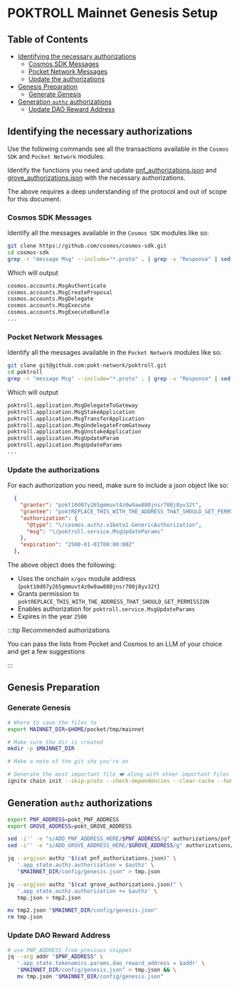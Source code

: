 # POKTROLL Mainnet Genesis Setup <!-- omit in toc -->

## Table of Contents <!-- omit in toc -->

- [Identifying the necessary authorizations](#identifying-the-necessary-authorizations)
  - [Cosmos SDK Messages](#cosmos-sdk-messages)
  - [Pocket Network Messages](#pocket-network-messages)
  - [Update the authorizations](#update-the-authorizations)
- [Genesis Preparation](#genesis-preparation)
  - [Generate Genesis](#generate-genesis)
- [Generation `authz` authorizations](#generation-authz-authorizations)
  - [Update DAO Reward Address](#update-dao-reward-address)

## Identifying the necessary authorizations

Use the following commands see all the transactions available in the `Cosmos SDK` and `Pocket Network` modules.

Identify the functions you need and update [pnf_authorizations.json](./pnf_authorizations.json) and [grove_authorizations.json](./grove_authorizations.json) with the necessary authorizations.

The above requires a deep understanding of the protocol and out of scope for this document.

### Cosmos SDK Messages

Identify all the messages available in the `Cosmos SDK` modules like so:

```bash
git clone https://github.com/cosmos/cosmos-sdk.git
cd cosmos-sdk
grep -r "message Msg" --include="*.proto" . | grep -v "Response" | sed -E 's/.*\/cosmos\/([^\/]+)\/[^:]+:message (Msg[^{]+).*/cosmos.\1.\2/' | sed 's/ {//' | grep "^cosmos\." | sort
```

Which will output

```bash
cosmos.accounts.MsgAuthenticate
cosmos.accounts.MsgCreateProposal
cosmos.accounts.MsgDelegate
cosmos.accounts.MsgExecute
cosmos.accounts.MsgExecuteBundle
...
```

### Pocket Network Messages

Identify all the messages available in the `Pocket Network` modules like so:

```bash
git clone git@github.com:pokt-network/poktroll.git
cd poktroll
grep -r "message Msg" --include="*.proto" . | grep -v "Response" | sed -E 's/.*\/poktroll\/([^\/]+)\/tx\.proto:message (Msg[^{]+).*/poktroll.\1.\2/' | sed 's/ {//' | grep "^poktroll\." | sort
```

Which will output

```bash
poktroll.application.MsgDelegateToGateway
poktroll.application.MsgStakeApplication
poktroll.application.MsgTransferApplication
poktroll.application.MsgUndelegateFromGateway
poktroll.application.MsgUnstakeApplication
poktroll.application.MsgUpdateParam
poktroll.application.MsgUpdateParams
...
```

### Update the authorizations

For each authorization you need, make sure to include a json object like so:

```json
  {
    "granter": "pokt10d07y265gmmuvt4z0w9aw880jnsr700j8yv32t",
    "grantee": "poktREPLACE_THIS_WITH_THE_ADDRESS_THAT_SHOULD_GET_PERMISSION",
    "authorization": {
      "@type": "\/cosmos.authz.v1beta1.GenericAuthorization",
      "msg": "\/poktroll.service.MsgUpdateParams"
    },
    "expiration": "2500-01-01T00:00:00Z"
  },
```

The above object does the following:

- Uses the onchain `x/gov` module address (`pokt10d07y265gmmuvt4z0w9aw880jnsr700j8yv32t`)
- Grants permission to `poktREPLACE_THIS_WITH_THE_ADDRESS_THAT_SHOULD_GET_PERMISSION`
- Enables authorization for `poktroll.service.MsgUpdateParams`
- Expires in the year `2500`

:::tip Recommended authorizations

You can pass the lists from Pocket and Cosmos to an LLM of your choice and get a few suggestions

:::

## Genesis Preparation

### Generate Genesis

```bash
# Where to save the files to
export MAINNET_DIR=$HOME/pocket/tmp/mainnet

# Make sure the dir is created
mkdir -p $MAINNET_DIR

# Make a note of the git sha you're on

# Generate the most important file ❤️ along with other important files (first validator key, configs..)
ignite chain init --skip-proto --check-dependencies --clear-cache --home=$MAINNET_DIR
```

## Generation `authz` authorizations

```bash
export PNF_ADDRESS=pokt_PNF_ADDRESS
export GROVE_ADDRESS=pokt_GROVE_ADDRESS

sed -i'' -e "s/ADD_PNF_ADDRESS_HERE/$PNF_ADDRESS/g" authorizations/pnf_authorizations.json
sed -i'' -e "s/ADD_GROVE_ADDRESS_HERE/$GROVE_ADDRESS/g" authorizations/grove_authorizations.json

jq --argjson authz "$(cat pnf_authorizations.json)" \
   '.app_state.authz.authorization = $authz' \
   "$MAINNET_DIR/config/genesis.json" > tmp.json

jq --argjson authz "$(cat grove_authorizations.json)" \
   '.app_state.authz.authorization += $authz' \
   tmp.json > tmp2.json

mv tmp2.json "$MAINNET_DIR/config/genesis.json"
rm tmp.json
```

### Update DAO Reward Address

```bash
# use PNF_ADDRESS from previous snippet
jq --arg addr "$PNF_ADDRESS" \
   '.app_state.tokenomics.params.dao_reward_address = $addr' \
   "$MAINNET_DIR/config/genesis.json" > tmp.json && \
   mv tmp.json "$MAINNET_DIR/config/genesis.json"
```
